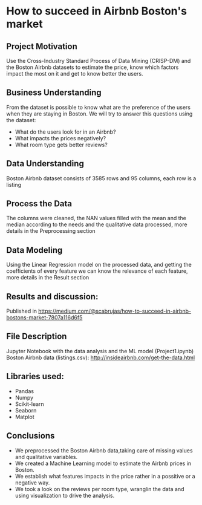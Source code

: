 
# How to succeed in Airbnb Boston's market

## Project Motivation
Use the Cross-Industry Standard Process of Data Mining (CRISP-DM) and the Boston Airbnb datasets to estimate the price, know which factors impact the most on it and get to know better the users.

## Business Understanding
From the dataset is possible to know what are the preference of the users when they are staying in Boston. We will try to answer this questions using the dataset:

- What do the users look for in an Airbnb?
- What impacts the prices negatively?
- What room type gets better reviews?

## Data Understanding
Boston Airbnb dataset consists of 3585 rows and 95 columns, each row is a listing

## Process the Data
The columns were cleaned, the NAN values filled with the mean and the median according to the needs and the qualitative data processed, more details in the Preprocessing section

## Data Modeling
Using the Linear Regression model on the processed data, and getting the coefficients of every feature we can know the relevance of each feature, more details in the Result section

## Results and discussion:
Published in https://medium.com/@scabrujas/how-to-succeed-in-airbnb-bostons-market-7807a116d6f5

## File Description
Jupyter Notebook with the data analysis and the ML model (Project1.ipynb)
Boston Airbnb data (listings.csv): http://insideairbnb.com/get-the-data.html

## Libraries used:
- Pandas
- Numpy
- Scikit-learn
- Seaborn
- Matplot

## Conclusions
- We preprocessed the Boston Airbnb data,taking care of missing values and qualitative variables.
- We created a Machine Learning model to estimate the Airbnb prices in Boston.
- We establish what features impacts in the price rather in a possitive or a negative way.
- We took a look on the reviews per room type, wranglin the data and using visualization to drive the analysis.
